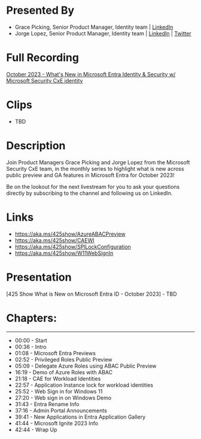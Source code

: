 # Presented By 
- Grace Picking, Senior Product Manager, Identity team | [LinkedIn](https://www.linkedin.com/in/grace-picking) 
- Jorge Lopez, Senior Product Manager, Identity team | [LinkedIn](https://www.linkedin.com/in/jorgealopez1/) | [Twitter](https://twitter.com/JorgeALopez)

# Full Recording
[October 2023 - What's New in Microsoft Entra Identity & Security w/ Microsoft Security CxE identity](https://www.youtube.com/watch?v=9dGvvX-7xj0)

# Clips
- TBD
  
# Description
Join Product Managers Grace Picking and Jorge Lopez from the Microsoft Security CxE team, in the monthly series to highlight what is new across public preview and GA features in Microsoft Entra for October 2023!

Be on the lookout for the next livestream for you to ask your questions directly by subscribing to the channel and following us on LinkedIn.

# Links
- https://aka.ms/425show/AzureABACPreview
- https://aka.ms/425show/CAEWI
- https://aka.ms/425show/SPlLockConfiguration
- https://aka.ms/425show/W11WebSignIn

# Presentation

[425 Show What is New on Microsoft Entra ID - October 2023] - TBD

# Chapters:
---------------------------
- 00:00 - Start
- 00:36 - Intro
- 01:08 - Microsoft Entra Previews
- 02:52 - Privileged Roles Public Preview
- 05:09 - Delegate Azure Roles using ABAC Public Preview
- 16:19 - Demo of Azure Roles with ABAC
- 21:18 - CAE for Workload Identities
- 22:57 - Application Instance lock for workload identities
- 25:52 - Web Sign in for Windows 11
- 27:20 - Web sign in on Windows Demo
- 31:43 - Entra Rename Info
- 37:16 - Admin Portal Announcements
- 39:41 - New Applications in Entra Application Gallery
- 41:44 - Microsoft Ignite 2023 Info
- 42:44 - Wrap Up
